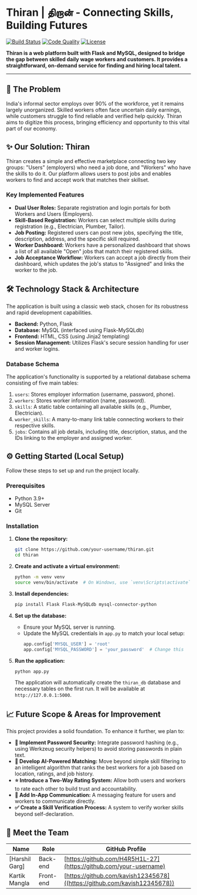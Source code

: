 # Thiran | திறான் - Connecting Skills, Building Futures

[![Build Status](https://img.shields.io/badge/build-passing-green)](https://github.com/) [![Code Quality](https://img.shields.io/badge/quality-B-yellow)](https://github.com/) [![License](https://img.shields.io/badge/license-MIT-blue)](https://github.com/)

**Thiran is a web platform built with Flask and MySQL, designed to bridge the gap between skilled daily wage workers and customers. It provides a straightforward, on-demand service for finding and hiring local talent.**

---

## 🎯 The Problem

India's informal sector employs over 90% of the workforce, yet it remains largely unorganized. Skilled workers often face uncertain daily earnings, while customers struggle to find reliable and verified help quickly. Thiran aims to digitize this process, bringing efficiency and opportunity to this vital part of our economy.

## ✨ Our Solution: Thiran

Thiran creates a simple and effective marketplace connecting two key groups: "Users" (employers) who need a job done, and "Workers" who have the skills to do it. Our platform allows users to post jobs and enables workers to find and accept work that matches their skillset.

### Key Implemented Features

* **Dual User Roles:** Separate registration and login portals for both Workers and Users (Employers).
* **Skill-Based Registration:** Workers can select multiple skills during registration (e.g., Electrician, Plumber, Tailor).
* **Job Posting:** Registered users can post new jobs, specifying the title, description, address, and the specific skill required.
* **Worker Dashboard:** Workers have a personalized dashboard that shows a list of all available "Open" jobs that match their registered skills.
* **Job Acceptance Workflow:** Workers can accept a job directly from their dashboard, which updates the job's status to "Assigned" and links the worker to the job.

## 🛠️ Technology Stack & Architecture

The application is built using a classic web stack, chosen for its robustness and rapid development capabilities.

* **Backend:** Python, Flask  
* **Database:** MySQL (interfaced using Flask-MySQLdb)  
* **Frontend:** HTML, CSS (using Jinja2 templating)  
* **Session Management:** Utilizes Flask's secure session handling for user and worker logins.

### Database Schema

The application's functionality is supported by a relational database schema consisting of five main tables:

1. `users`: Stores employer information (username, password, phone).
2. `workers`: Stores worker information (name, password).
3. `skills`: A static table containing all available skills (e.g., Plumber, Electrician).
4. `worker_skills`: A many-to-many link table connecting workers to their respective skills.
5. `jobs`: Contains all job details, including title, description, status, and the IDs linking to the employer and assigned worker.

## ⚙️ Getting Started (Local Setup)

Follow these steps to set up and run the project locally.

### Prerequisites

* Python 3.9+
* MySQL Server
* Git

### Installation

1. **Clone the repository:**
    ```sh
    git clone https://github.com/your-username/thiran.git
    cd thiran
    ```

2. **Create and activate a virtual environment:**
    ```sh
    python -m venv venv
    source venv/bin/activate  # On Windows, use `venv\Scripts\activate`
    ```

3. **Install dependencies:**
    ```sh
    pip install Flask Flask-MySQLdb mysql-connector-python
    ```

4. **Set up the database:**
    * Ensure your MySQL server is running.
    * Update the MySQL credentials in `app.py` to match your local setup:
        ```python
        app.config['MYSQL_USER'] = 'root'
        app.config['MYSQL_PASSWORD'] = 'your_password'  # Change this
        ```

5. **Run the application:**
    ```sh
    python app.py
    ```
    The application will automatically create the `thiran_db` database and necessary tables on the first run. It will be available at `http://127.0.0.1:5000`.

## 📈 Future Scope & Areas for Improvement

This project provides a solid foundation. To enhance it further, we plan to:

* **🔐 Implement Password Security:** Integrate password hashing (e.g., using Werkzeug security helpers) to avoid storing passwords in plain text.
* **🤖 Develop AI-Powered Matching:** Move beyond simple skill filtering to an intelligent algorithm that ranks the best workers for a job based on location, ratings, and job history.
* **⭐️ Introduce a Two-Way Rating System:** Allow both users and workers to rate each other to build trust and accountability.
* **💬 Add In-App Communication:** A messaging feature for users and workers to communicate directly.
* **✅ Create a Skill Verification Process:** A system to verify worker skills beyond self-declaration.

## 👥 Meet the Team

| Name            | Role           | GitHub Profile                                  |
|-----------------|----------------|--------------------------------------------------|
| [Harshil Garg]  | Back-end       | [https://github.com/H4R5H1L-27](https://github.com/your-username) |
| Kartik Mangla   | Front-end      | [https://github.com/kavish12345678]((https://github.com/kavish12345678)) |
